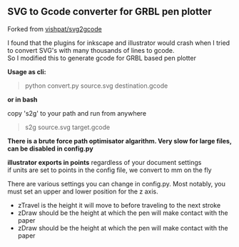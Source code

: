 ## SVG to Gcode converter for GRBL pen plotter

Forked from [vishpat/svg2gcode](https://github.com/vishpat/svg2gcode)


I found that the plugins for inkscape and illustrator would crash when I tried to convert SVG's with many thousands of lines to gcode.  
So I modified this to generate gcode for GRBL based pen plotter

**Usage as cli:**

>python convert.py source.svg destination.gcode

**or in bash**

copy 's2g' to your path and run from anywhere
>s2g source.svg target.gcode

**There is a brute force path optimisator algarithm. Very slow for large files, can be disabled in config.py**

**illustrator exports in points** regardless of your document settings  
if units are set to points in the config file, we convert to mm on the fly

There are various settings you can change in config.py. Most notably, you must set an upper and lower position for the z axis.

* zTravel is the height it will move to before traveling to the next stroke
* zDraw should be the height at which the pen will make contact with the paper
* zDraw should be the height at which the pen will make contact with the paper


